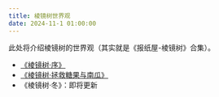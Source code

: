```yaml
---
title: 棱镜树世界观
date: 2024-11-1 01:00:00
---
```


此处将介绍棱镜树的世界观（其实就是《报纸屋-棱镜树》合集）。

- [《棱镜树·序》](http://v.bearcabbage.top/index.php/archives/30/)
- [《棱镜树·拯救糖果与南瓜》](http://v.bearcabbage.top/index.php/archives/41/)
- 《棱镜树·冬》：即将更新
